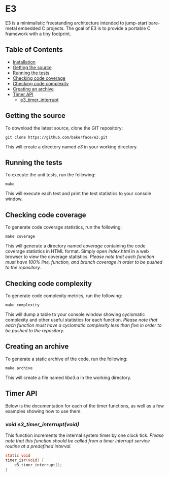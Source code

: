 # E3

E3 is a minimalistic freestanding architecture intended to jump-start bare-metal embedded C projects. The goal of E3 is to provide a portable C framework with a tiny footprint.

## Table of Contents

- [Installation](#installation)
- [Getting the source](#getting-the-source)
- [Running the tests](#running-the-tests)
- [Checking code coverage](#checking-code-coverage)
- [Checking code complexity](#checking-code-complexity)
- [Creating an archive](#creating-an-archive)
- [Timer API](#timer-api)
  - [e3_timer_interrupt](##void-e3_timer_interruptvoid)

## Getting the source
To download the latest source, clone the GIT repository:

```
git clone https://github.com/bakerface/e3.git
```

This will create a directory named *e3* in your working directory.

## Running the tests
To execute the unit tests, run the following:

```
make
```

This will execute each test and print the test statistics to your console window.

## Checking code coverage
To generate code coverage statistics, run the following:

```
make coverage
```

This will generate a directory named *coverage* containing the code coverage statistics in HTML format. Simply open *index.html* in a web browser to view the coverage statistics. *Please note that each function must have 100% line, function, and branch coverage in order to be pushed to the repository.*

## Checking code complexity
To generate code complexity metrics, run the following:

```
make complexity
```

This will dump a table to your console window showing cyclomatic complexity and other useful statistics for each function. *Please note that each function must have a cyclomatic complexity less than five in order to be pushed to the repository.*

## Creating an archive
To generate a static archive of the code, run the following:

```
make archive
```

This will create a file named *libe3.a* in the working directory.

## Timer API
Below is the documentation for each of the timer functions, as well as a few examples showing how to use them.

### *void e3_timer_interrupt(void)*
This function increments the internal system timer by one clock tick. *Please note that this function should be called from a timer interrupt service routine at a predefined interval.*

``` c
static void
timer_isr(void) {
    e3_timer_interrupt();
}
```
